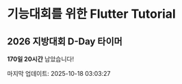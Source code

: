 # 기능대회를 위한 Flutter Tutorial 

## 2026 지방대회 D-Day 타이머
<!-- D-DAY-START -->
**170일 20시간** 남았습니다!

마지막 업데이트: 2025-10-18 03:03:27
<!-- D-DAY-END -->